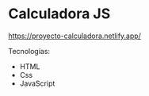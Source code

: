 # Calculadora JS

https://proyecto-calculadora.netlify.app/

Tecnologías:
- HTML
- Css
- JavaScript
